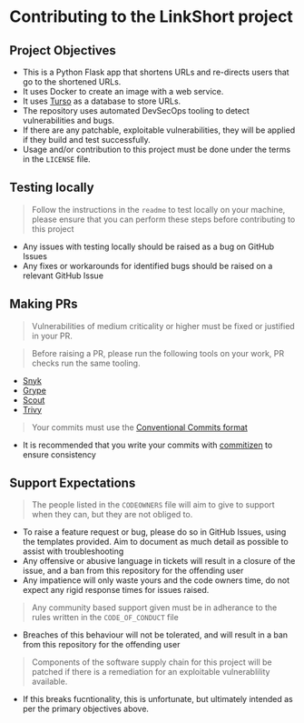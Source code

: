 # Contributing to the LinkShort project

## Project Objectives

- This is a Python Flask app that shortens URLs and re-directs users that go to the shortened URLs.
- It uses Docker to create an image with a web service.
- It uses [Turso](https://turso.tech) as a database to store URLs.
- The repository uses automated DevSecOps tooling to detect vulnerabilities and bugs.
- If there are any patchable, exploitable vulnerabilities, they will be applied if they build and test successfully.
- Usage and/or contribution to this project must be done under the terms in the `LICENSE` file.

## Testing locally

> Follow the instructions in the `readme` to test locally on your machine, please ensure that you can perform these steps before contributing to this project
- Any issues with testing locally should be raised as a bug on GitHub Issues
- Any fixes or workarounds for identified bugs should be raised on a relevant GitHub Issue

## Making PRs

> Vulnerabilities of medium criticality or higher must be fixed or justified in your PR.

> Before raising a PR, please run the following tools on your work, PR checks run the same tooling.
- [Snyk](https://docs.snyk.io/scan-using-snyk/working-with-snyk-in-your-environment/running-scans#run-tests-manually)
- [Grype](https://github.com/anchore/grype/?tab=readme-ov-file#getting-started)
- [Scout](https://docs.docker.com/scout/quickstart/)
- [Trivy](https://trivy.dev/latest/docs/target/container_image/)

> Your commits must use the [Conventional Commits format](https://www.conventionalcommits.org/en/v1.0.0/)
- It is recommended that you write your commits with [commitizen](https://commitizen-tools.github.io/commitizen/) to ensure consistency


## Support Expectations

> The people listed in the `CODEOWNERS` file will aim to give to support when they can, but they are not obliged to.
- To raise a feature request or bug, please do so in GitHub Issues, using the templates provided. Aim to document as much detail as possible to assist with troubleshooting
- Any offensive or abusive language in tickets will result in a closure of the issue, and a ban from this repository for the offending user
- Any impatience will only waste yours and the code owners time, do not expect any rigid response times for issues raised.
> Any community based support given must be in adherance to the rules written in the `CODE_OF_CONDUCT` file
- Breaches of this behaviour will not be tolerated, and will result in a ban from this repository for the offending user
> Components of the software supply chain for this project will be patched if there is a remediation for an exploitable vulnerablility available.
- If this breaks fucntionality, this is unfortunate, but ultimately intended as per the primary objectives above.
